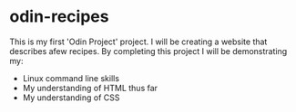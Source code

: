 # odin-recipes

This is my first 'Odin Project' project.
I will be creating a website that describes afew recipes.
By completing this project I will be demonstrating my:
* Linux command line skills
* My understanding of HTML thus far
* My understanding of CSS
